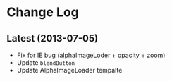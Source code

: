 
# Change Log


## Latest (2013-07-05)

- Fix for IE bug
  (alphaImageLoder + opacity + zoom)
- Update `blendButton`
- Update AlphaImageLoader tempalte
